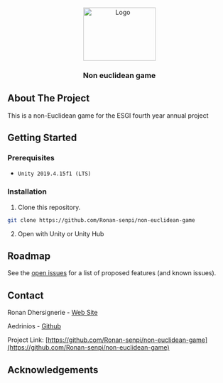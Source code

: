 
<!-- PROJECT LOGO -->
<br />
<p align="center">
  <a href="#">
    <img src="https://upload.wikimedia.org/wikipedia/commons/8/88/Stereographic_projection_in_3D.svg" alt="Logo" width="163" height="120">
  </a>

  <h3 align="center">Non euclidean game</h3>

</p>



<!-- TABLE OF CONTENTS 
## Table of Contents

* [About the Project](#about-the-project)
  * [Built With](#built-with)
* [Getting Started](#getting-started)
  * [Prerequisites](#prerequisites)
  * [Installation](#installation)
* [Usage](#usage)
* [Roadmap](#roadmap)
* [Contributing](#contributing)
* [License](#license)
* [Contact](#contact)
* [Acknowledgements](#acknowledgements)

-->

<!-- ABOUT THE PROJECT -->
## About The Project

<!--[![Product Name Screen Shot][product-screenshot]](https://example.com)-->

This is a non-Euclidean game for the ESGI fourth year annual project

<!-- GETTING STARTED -->
## Getting Started

### Prerequisites

- `Unity 2019.4.15f1 (LTS)`

### Installation

1. Clone this repository.
```sh
git clone https://github.com/Ronan-senpi/non-euclidean-game
```
2. Open with Unity or Unity Hub

<!-- USAGE EXAMPLES -->


<!-- ROADMAP -->
## Roadmap

See the [open issues](https://github.com/Ronan-senpi/non-euclidean-game/projects/1) for a list of proposed features (and known issues).


<!-- CONTACT -->
## Contact

Ronan Dhersignerie - [Web Site](http://ronan-dhersignerie.fr/)

Aedrinios - [Github](https://github.com/Aedrinios)

Project Link: [https://github.com/Ronan-senpi/non-euclidean-game](https://github.com/Ronan-senpi/non-euclidean-game)



<!-- ACKNOWLEDGEMENTS -->
## Acknowledgements





<!-- MARKDOWN LINKS & IMAGES -->
<!-- https://www.markdownguide.org/basic-syntax/#reference-style-links -->

